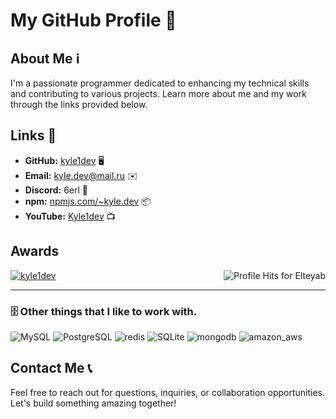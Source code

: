 # My GitHub Profile 🚀

## About Me ℹ️
I'm a passionate programmer dedicated to enhancing my technical skills and contributing to various projects. Learn more about me and my work through the links provided below.

## Links 🔗
- **GitHub:** [kyle1dev](https://github.com/kyle1dev) 🖥️
- **Email:** kyle.dev@mail.ru ✉️
- **Discord:** 6erl 💬
- **npm:** [npmjs.com/~kyle.dev](https://www.npmjs.com/~kyle.dev) 📦
- **YouTube:** [Kyle1dev](https://www.youtube.com/@TX-1) 📺

## Awards
<p align="left"><img align="right" alt="Profile Hits for Elteyab" src="https://komarev.com/ghpvc/?username=Tayeb-Ali&style=flat-square"></p>
<p align="left"> <a href="https://github.com/ryo-ma/github-profile-trophy"><img src="https://github-profile-trophy.vercel.app/?username=kyle1dev" alt="kyle1dev" /></a> </p>

-----
### 🗄️ Other things that I like to work with.
![MySQL](https://img.shields.io/badge/MySQL-00000F?style=for-the-badge&logo=mysql&logoColor=white)
![PostgreSQL](https://img.shields.io/badge/PostgreSQL-316192?style=for-the-badge&logo=postgresql&logoColor=white)
![redis](https://img.shields.io/badge/redis-CC0000.svg?&style=for-the-badge&logo=redis&logoColor=white)
![SQLite](https://img.shields.io/badge/SQLite-07405E?style=for-the-badge&logo=sqlite&logoColor=white)
![mongodb](https://img.shields.io/badge/mongodb-4ea94b?style=for-the-badge&logo=mongodb&logoColor=white)
![amazon_aws](https://img.shields.io/badge/amazon_aws-232F3E?style=for-the-badge&logo=amazon-aws&logoColor=white)

## Contact Me 📞
Feel free to reach out for questions, inquiries, or collaboration opportunities. Let's build something amazing together!
